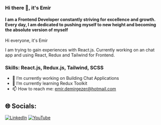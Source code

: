 ### Hi there 👋, it's Emir
#### I am a Frontend Developer constantly striving for excellence and growth. Every day, I am dedicated to pushing myself to new height and becoming the absolute version of myself
Hi everyone, it's Emir

I am trying to gain experiences with React.js. Currently working on an chat app and using React, Redux and Tailwind for Frontend.

### Skills: React.js, Redux.js, Tailwind, SCSS

- 🔭 I’m currently working on Building Chat Applications 
- 🌱 I’m currently learning Redux Toolkit 
- 📫 How to reach me: emir.demirgezer@hotmail.com 


## 🌐 Socials:
[![LinkedIn](https://img.shields.io/badge/LinkedIn-%230077B5.svg?logo=linkedin&logoColor=white)](https://linkedin.com/in/emir-demirgezer-4988701ab/) [![YouTube](https://img.shields.io/badge/YouTube-%23FF0000.svg?logo=YouTube&logoColor=white)](https://youtube.com/@emirdemirgezer5203) 

